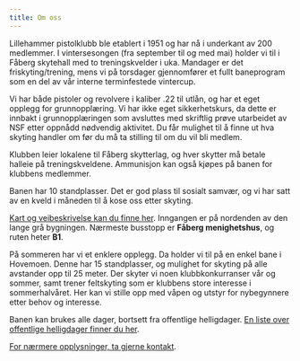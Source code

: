 ```yaml
---
title: Om oss
---
```


Lillehammer pistolklubb ble etablert i 1951 og har nå i underkant av 200 medlemmer. I vintersesongen
(fra september til og med mai) holder vi til i Fåberg skytehall med to treningskvelder i uka.
Mandager er det friskyting/trening, mens vi på torsdager gjennomfører et fullt baneprogram som en
del av vår interne terminfestede vintercup.

Vi har både pistoler og revolvere i kaliber .22 til utlån, og har et eget opplegg for
grunnopplæring. Vi har ikke eget sikkerhetskurs, da dette er innbakt i grunnopplæringen som
avsluttes med skriftlig prøve utarbeidet av NSF etter oppnådd nødvendig aktivitet. Du får mulighet
til å finne ut hva skyting handler om før du må ta stilling til om du vil bli medlem.

Klubben leier lokalene til Fåberg skytterlag, og hver skytter må betale halleie på
treningskveldene. Ammunisjon kan også kjøpes på banen for klubbens medlemmer.

Banen har 10 standplasser. Det er god plass til sosialt samvær, og vi har satt av en kveld i måneden
til å kose oss etter skyting.

[Kart og veibeskrivelse kan du finne her](/kart). Inngangen er på nordenden av den lange grå
bygningen. Nærmeste busstopp er **Fåberg menighetshus**, og ruten heter **B1**.

På sommeren har vi et enklere opplegg. Da holder vi til på en enkel bane i Hovemoen. Denne har 15
standplasser, og mulighet for skyting på alle avstander opp til 25 meter. Der skyter vi noen
klubbkonkurranser vår og sommer, samt trener feltskyting som er klubbens store interesse i
sommerhalvåret. Her kan vi stille opp med våpen og utstyr for nybegynnere etter behov og interesse.

Banen kan brukes alle dager, bortsett fra offentlige helligdager.
[En liste over offentlige helligdager finner du her](/terminliste#offentlige-helligdager-2023).

[For nærmere opplysninger, ta gjerne kontakt](/kontakt).
